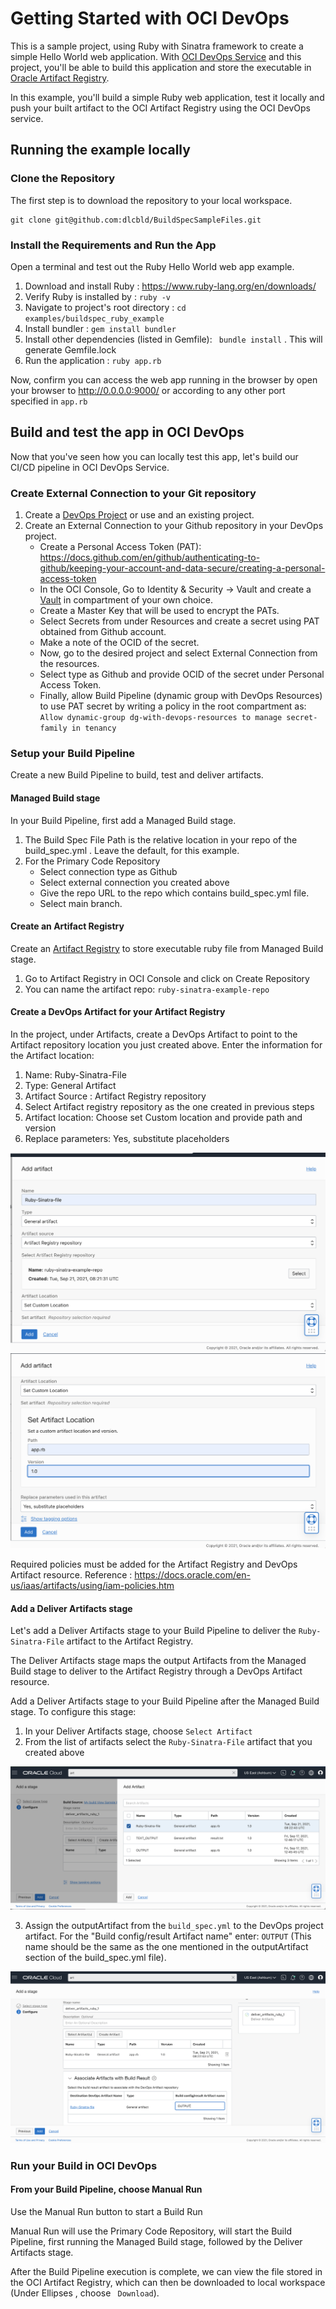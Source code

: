 # Getting Started with OCI DevOps
This is a sample project, using Ruby with Sinatra framework to create a simple Hello World web application. With [OCI DevOps Service](https://www.oracle.com/devops/devops-service/) and this project, you'll be able to build this application and store the executable in [Oracle Artifact Registry](https://docs.oracle.com/en-us/iaas/artifacts/using/overview.htm).

In this example, you'll build a simple Ruby web application, test it locally and push your built artifact to the OCI Artifact Registry using the OCI DevOps service.

## Running the example locally 

### Clone the Repository 
The first step is to download the repository to your local workspace.

```
git clone git@github.com:dlcbld/BuildSpecSampleFiles.git
```

### Install the Requirements and Run the App
Open a terminal and test out the Ruby Hello World web app example.

1. Download and install Ruby : https://www.ruby-lang.org/en/downloads/
2. Verify Ruby is installed by : ```ruby -v```
3. Navigate to project's root directory : ```cd examples/buildspec_ruby_example ```
4. Install bundler : ``` gem install bundler ```
5. Install other dependencies (listed in Gemfile): ``` bundle install``` . This will generate Gemfile.lock
6. Run the application : ``` ruby app.rb ```

Now, confirm you can access the web app running in the browser by open your browser to http://0.0.0.0:9000/ or according to any other port specified in ```app.rb``` 


## Build and test the app in OCI DevOps

Now that you've seen how you can locally test this app, let's build our CI/CD pipeline in OCI DevOps Service.

### Create External Connection to your Git repository 

1. Create a [DevOps Project](https://docs.oracle.com/en-us/iaas/Content/devops/using/devops_projects.htm) or use and an existing project. 
2. Create an External Connection to your Github repository in your DevOps project.
   - Create a Personal Access Token (PAT): https://docs.github.com/en/github/authenticating-to-github/keeping-your-account-and-data-secure/creating-a-personal-access-token
   - In the OCI Console, Go to Identity & Security -> Vault and create a [Vault]( https://docs.oracle.com/en-us/iaas/Content/KeyManagement/Concepts/keyoverview.htm) in compartment of your own choice.
   - Create a Master Key that will be used to encrypt the PATs. 
   - Select Secrets from under Resources and create a secret using PAT obtained from Github account.
   - Make a note of the OCID of the secret.
   - Now, go to the desired project and select External Connection from the resources.
   - Select type as Github and provide OCID of the secret under Personal Access Token.
   - Finally, allow Build Pipeline (dynamic group with DevOps Resources) to use PAT secret by writing a policy in the root compartment as: ``` Allow dynamic-group dg-with-devops-resources to manage secret-family in tenancy```

### Setup your Build Pipeline

Create a new Build Pipeline to build, test and deliver artifacts. 

#### Managed Build stage

In your Build Pipeline, first add a Managed Build stage. 

1. The Build Spec File Path is the relative location in your repo of the build_spec.yml . Leave the default, for this example. 
2. For the Primary Code Repository 
   - Select connection type as Github
   - Select external connection you created above
   - Give the repo URL to the repo which contains build_spec.yml file.
   - Select main branch.

#### Create an Artifact Registry

Create an [Artifact Registry](https://docs.oracle.com/en-us/iaas/artifacts/using/manage-repos.htm) to store executable ruby file from Managed Build stage.
1. Go to Artifact Registry in OCI Console and click on Create Repository
2. You can name the artifact repo: ```ruby-sinatra-example-repo```


#### Create a DevOps Artifact for your Artifact Registry

In the project, under Artifacts, create a DevOps Artifact to point to the Artifact repository location you just created above. Enter the information for the Artifact location:

1. Name: Ruby-Sinatra-File
2. Type: General Artifact 
3. Artifact Source : Artifact Registry repository 
4. Select Artifact registry repository as the one created in previous steps
5. Artifact location: Choose set Custom location and provide path and version
6. Replace parameters: Yes, substitute placeholders
<img src="create_artifact_ruby_p1.png"/>
<img src="create_artifact_ruby_p2.png"/>

Required policies must be added for the Artifact Registry and DevOps Artifact resource. Reference : https://docs.oracle.com/en-us/iaas/artifacts/using/iam-policies.htm

#### Add a Deliver Artifacts stage

Let's add a Deliver Artifacts stage to your Build Pipeline to deliver the ```Ruby-Sinatra-File``` artifact to the Artifact Registry.

The Deliver Artifacts stage maps the output Artifacts from the Managed Build stage to deliver to the Artifact Registry through a DevOps Artifact resource.

Add a Deliver Artifacts stage to your Build Pipeline after the Managed Build stage. To configure this stage:

1. In your Deliver Artifacts stage, choose ```Select Artifact```
2. From the list of artifacts select the ```Ruby-Sinatra-File``` artifact that you created above
<img src="select_artifact_ruby.png"/>

3. Assign the outputArtifact from the ```build_spec.yml``` to the DevOps project artifact. For the "Build config/result Artifact name" enter: ```OUTPUT``` (This name should be the same as the one mentioned in the outputArtifact section of the build_spec.yml file).
<img src="deliver_artifact_stage_ruby.png"/>

### Run your Build in OCI DevOps

#### From your Build Pipeline, choose Manual Run

Use the Manual Run button to start a Build Run

Manual Run will use the Primary Code Repository, will start the Build Pipeline, first running the Managed Build stage, followed by the Deliver Artifacts stage.

After the Build Pipeline execution is complete, we can view the file stored in the OCI Artifact Registry, which can then be downloaded to local workspace (Under Ellipses , choose ``` Download```).
